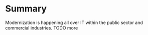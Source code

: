 # Summary
Modernization is happening all over IT within the public sector and commercial industries. TODO more